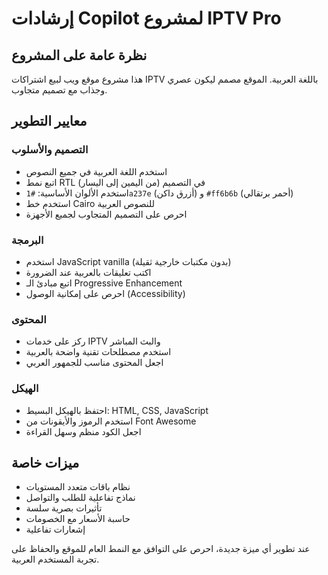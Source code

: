 <!-- Use this file to provide workspace-specific custom instructions to Copilot. For more details, visit https://code.visualstudio.com/docs/copilot/copilot-customization#_use-a-githubcopilotinstructionsmd-file -->

# إرشادات Copilot لمشروع IPTV Pro

## نظرة عامة على المشروع
هذا مشروع موقع ويب لبيع اشتراكات IPTV باللغة العربية. الموقع مصمم ليكون عصري وجذاب مع تصميم متجاوب.

## معايير التطوير

### التصميم والأسلوب
- استخدم اللغة العربية في جميع النصوص
- اتبع نمط RTL (من اليمين إلى اليسار) في التصميم
- استخدم الألوان الأساسية: `#1a237e` (أزرق داكن) و `#ff6b6b` (أحمر برتقالي)
- استخدم خط Cairo للنصوص العربية
- احرص على التصميم المتجاوب لجميع الأجهزة

### البرمجة
- استخدم JavaScript vanilla (بدون مكتبات خارجية ثقيلة)
- اكتب تعليقات بالعربية عند الضرورة
- اتبع مبادئ الـ Progressive Enhancement
- احرص على إمكانية الوصول (Accessibility)

### المحتوى
- ركز على خدمات IPTV والبث المباشر
- استخدم مصطلحات تقنية واضحة بالعربية
- اجعل المحتوى مناسب للجمهور العربي

### الهيكل
- احتفظ بالهيكل البسيط: HTML, CSS, JavaScript
- استخدم الرموز والأيقونات من Font Awesome
- اجعل الكود منظم وسهل القراءة

## ميزات خاصة
- نظام باقات متعدد المستويات
- نماذج تفاعلية للطلب والتواصل
- تأثيرات بصرية سلسة
- حاسبة الأسعار مع الخصومات
- إشعارات تفاعلية

عند تطوير أي ميزة جديدة، احرص على التوافق مع النمط العام للموقع والحفاظ على تجربة المستخدم العربية.
